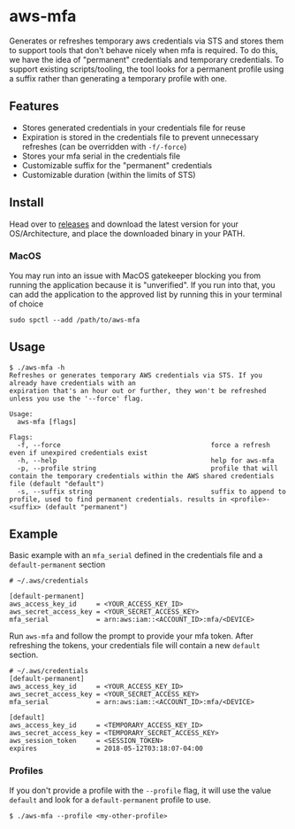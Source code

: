 aws-mfa
===

Generates or refreshes temporary aws credentials via STS and stores them to support tools that don't behave nicely when mfa is required.
To do this, we have the idea of "permanent" credentials and temporary credentials. To support existing scripts/tooling,
the tool looks for a permanent profile using a suffix rather than generating a temporary profile with one.

## Features

  * Stores generated credentials in your credentials file for reuse
  * Expiration is stored in the credentials file to prevent unnecessary refreshes (can be overridden with `-f/-force`)
  * Stores your mfa serial in the credentials file
  * Customizable suffix for the "permanent" credentials
  * Customizable duration (within the limits of STS)


## Install

Head over to [releases](https://github.com/RueLaLa/aws-mfa/releases) and download the latest version for your OS/Architecture, and place the downloaded binary in your PATH.

### MacOS

You may run into an issue with MacOS gatekeeper blocking you from running the application because it is "unverified". If you run into that, you can add the application to the approved list by running this in your terminal of choice
```
sudo spctl --add /path/to/aws-mfa
```

## Usage
```
$ ./aws-mfa -h
Refreshes or generates temporary AWS credentials via STS. If you already have credentials with an
expiration that's an hour out or further, they won't be refreshed unless you use the '--force' flag.

Usage:
  aws-mfa [flags]

Flags:
  -f, --force                                      force a refresh even if unexpired credentials exist
  -h, --help                                       help for aws-mfa
  -p, --profile string                             profile that will contain the temporary credentials within the AWS shared credentials file (default "default")
  -s, --suffix string                              suffix to append to profile, used to find permanent credentials. results in <profile>-<suffix> (default "permanent")
```

## Example
Basic example with an `mfa_serial` defined in the credentials file and a `default-permanent` section

```
# ~/.aws/credentials

[default-permanent]
aws_access_key_id     = <YOUR_ACCESS_KEY_ID>
aws_secret_access_key = <YOUR_SECRET_ACCESS_KEY>
mfa_serial            = arn:aws:iam::<ACCOUNT_ID>:mfa/<DEVICE>
```

Run `aws-mfa` and follow the prompt to provide your mfa token. After refreshing the tokens, your credentials file will contain a new `default` section.

```
# ~/.aws/credentials
[default-permanent]
aws_access_key_id     = <YOUR_ACCESS_KEY_ID>
aws_secret_access_key = <YOUR_SECRET_ACCESS_KEY>
mfa_serial            = arn:aws:iam::<ACCOUNT_ID>:mfa/<DEVICE>

[default]
aws_access_key_id     = <TEMPORARY_ACCESS_KEY_ID>
aws_secret_access_key = <TEMPORARY_SECRET_ACCESS_KEY>
aws_session_token     = <SESSION_TOKEN>
expires               = 2018-05-12T03:18:07-04:00
```

### Profiles

If you don't provide a profile with the `--profile` flag, it will use the value `default` and look for a `default-permanent` profile to use.

```
$ ./aws-mfa --profile <my-other-profile>
```

